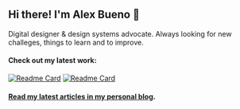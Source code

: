 ## Hi there! I'm Alex Bueno 👋

Digital designer & design systems advocate. Always looking for new challeges, things to learn and to improve.

#### Check out my latest work:

[![Readme Card](https://github-readme-stats-git-masterrstaa-rickstaa.vercel.app/api/pin/?username=telefonica&repo=mistica-web)](https://github.com/Telefonica/mistica-web)
[![Readme Card](https://github-readme-stats-git-masterrstaa-rickstaa.vercel.app/api/pin/?username=dxc-technology&repo=halstack-react)](https://github.com/dxc-technology/halstack-react)



#### [Read my latest articles in my personal blog](https://www.alexbuenodesign.com/blog).

